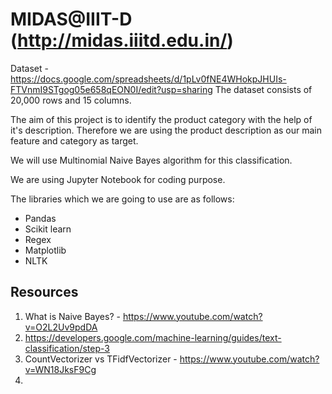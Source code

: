 # MIDAS@IIIT-D (http://midas.iiitd.edu.in/)

Dataset - https://docs.google.com/spreadsheets/d/1pLv0fNE4WHokpJHUIs-FTVnmI9STgog05e658qEON0I/edit?usp=sharing
The dataset consists of 20,000 rows and 15 columns.

The aim of this project is to identify the product category with the help of it's description. Therefore we are using the product description as our main feature and category as target. 

We will use Multinomial Naive Bayes algorithm for this classification.

We are using Jupyter Notebook for coding purpose. 

The libraries which we are going to use are as follows:
- Pandas
- Scikit learn
- Regex
- Matplotlib
- NLTK

## Resources

1. What is Naive Bayes? - https://www.youtube.com/watch?v=O2L2Uv9pdDA
2. https://developers.google.com/machine-learning/guides/text-classification/step-3
3. CountVectorizer vs TFidfVectorizer - https://www.youtube.com/watch?v=WN18JksF9Cg
4. 



